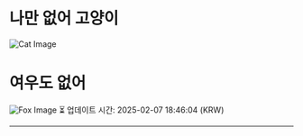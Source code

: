 
# 나만 없어 고양이

![Cat Image](https://cdn2.thecatapi.com/images/5q.jpg)

# 여우도 없어
![Fox Image](https://randomfox.ca/images/117.jpg)
⏳ 업데이트 시간: 2025-02-07 18:46:04 (KRW)

---

